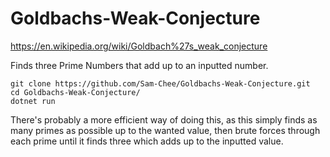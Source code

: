 # Goldbachs-Weak-Conjecture

https://en.wikipedia.org/wiki/Goldbach%27s_weak_conjecture

Finds three Prime Numbers that add up to an inputted number. 

``` 
git clone https://github.com/Sam-Chee/Goldbachs-Weak-Conjecture.git
cd Goldbachs-Weak-Conjecture/
dotnet run
``` 
There's probably a more efficient way of doing this, as this simply finds as many primes as possible up to the wanted value, then brute forces through each prime until it finds three which adds up to the inputted value.
